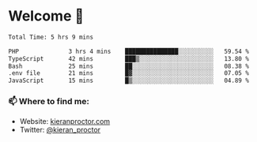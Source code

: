 # Welcome 🦘

<!--START_SECTION:waka-->

```txt
Total Time: 5 hrs 9 mins

PHP              3 hrs 4 mins    ███████████████░░░░░░░░░░   59.54 %
TypeScript       42 mins         ███▒░░░░░░░░░░░░░░░░░░░░░   13.80 %
Bash             25 mins         ██░░░░░░░░░░░░░░░░░░░░░░░   08.38 %
.env file        21 mins         █▓░░░░░░░░░░░░░░░░░░░░░░░   07.05 %
JavaScript       15 mins         █▒░░░░░░░░░░░░░░░░░░░░░░░   04.89 %
```

<!--END_SECTION:waka-->

### 📫 Where to find me:

-   Website: [kieranproctor.com](https://kieranproctor.com/)
-   Twitter: [@kieran_proctor](https://twitter.com/kieran_proctor)
